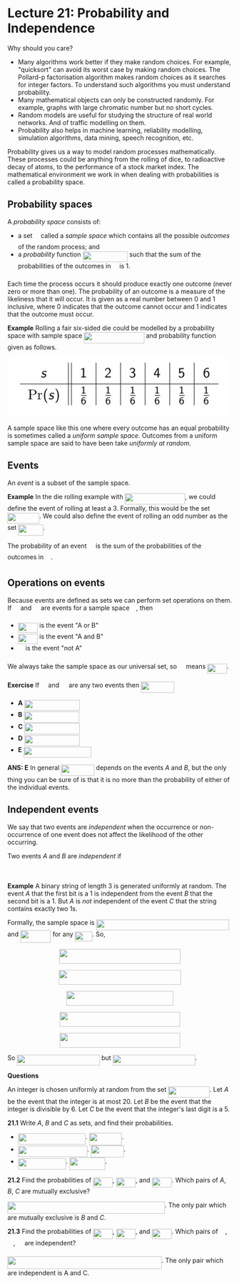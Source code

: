 # Lecture 21: Probability and Independence

Why should you care?

- Many algorithms work better if they make random choices. For example,
  "quicksort" can avoid its worst case by making random choices. The Pollard-p
  factorisation algorithm makes random choices as it searches for integer
  factors. To understand such algorithms you must understand probability.
- Many mathematical objects can only be constructed randomly. For example,
  graphs with large chromatic number but no short cycles.
- Random models are useful for studying the structure of real world networks.
  And of traffic modelling on them.
- Probability also helps in machine learning, reliability modelling, simulation
  algorithms, data mining, speech recognition, etc.

Probability gives us a way to model random processes mathematically. These
processes could be anything from the rolling of dice, to radioactive decay of
atoms, to the performance of a stock market index. The mathematical environment
we work in when dealing with probabilities is called a probability space.

## Probability spaces

A _probability space_ consists of:

- a set <img src="/lectures/tex/e257acd1ccbe7fcb654708f1a866bfe9.svg?invert_in_darkmode&sanitize=true" align=middle width=11.027402099999989pt height=22.465723500000017pt/> called a _sample space_ which contains all the possible _outcomes_
  of the random process; and
- a _probability_ function <img src="/lectures/tex/dae2fb2d51b864f3b89cdf9bdc2d9c6d.svg?invert_in_darkmode&sanitize=true" align=middle width=100.79876069999997pt height=24.65753399999998pt/> such that the sum of the
  probabilities of the outcomes in <img src="/lectures/tex/e257acd1ccbe7fcb654708f1a866bfe9.svg?invert_in_darkmode&sanitize=true" align=middle width=11.027402099999989pt height=22.465723500000017pt/> is 1.

Each time the process occurs it should produce exactly one outcome (never zero
or more than one). The probability of an outcome is a measure of the likeliness
that it will occur. It is given as a real number between 0 and 1 inclusive,
where 0 indicates that the outcome cannot occur and 1 indicates that the outcome
must occur.


**Example** Rolling a fair six-sided die could be modelled by a probability
space with sample space <img src="/lectures/tex/dced7542a67b354865f3110e1e97f3e1.svg?invert_in_darkmode&sanitize=true" align=middle width=135.22810454999998pt height=24.65753399999998pt/> and probability function <img src="/lectures/tex/b83c728e70e3858d005e7af8724a31f4.svg?invert_in_darkmode&sanitize=true" align=middle width=17.62562669999999pt height=22.465723500000017pt/>
given as follows.

![](images/L21-P6.png)

A sample space like this one where every outcome has an equal probability is
sometimes called a _uniform sample space_. Outcomes from a uniform sample space
are said to have been take _uniformly at random._

## Events

An _event_ is a subset of the sample space.

**Example** In the die rolling example with <img src="/lectures/tex/dced7542a67b354865f3110e1e97f3e1.svg?invert_in_darkmode&sanitize=true" align=middle width=135.22810454999998pt height=24.65753399999998pt/>, we could
define the event of rolling at least a 3. Formally, this would be the set
<img src="/lectures/tex/f4dc57cef2859c4e72a0bf2213936fbd.svg?invert_in_darkmode&sanitize=true" align=middle width=71.23290569999999pt height=24.65753399999998pt/>. We could also define the event of rolling an odd number as the
set <img src="/lectures/tex/6b1e058bcb7bf32e190f9d1c31ecee00.svg?invert_in_darkmode&sanitize=true" align=middle width=55.70781314999999pt height=24.65753399999998pt/>.

The probability of an event <img src="/lectures/tex/53d147e7f3fe6e47ee05b88b166bd3f6.svg?invert_in_darkmode&sanitize=true" align=middle width=12.32879834999999pt height=22.465723500000017pt/> is the sum of the probabilities of the outcomes
in <img src="/lectures/tex/53d147e7f3fe6e47ee05b88b166bd3f6.svg?invert_in_darkmode&sanitize=true" align=middle width=12.32879834999999pt height=22.465723500000017pt/>.

## Operations on events

Because events are defined as sets we can perform set operations on them. If <img src="/lectures/tex/53d147e7f3fe6e47ee05b88b166bd3f6.svg?invert_in_darkmode&sanitize=true" align=middle width=12.32879834999999pt height=22.465723500000017pt/>
and <img src="/lectures/tex/61e84f854bc6258d4108d08d4c4a0852.svg?invert_in_darkmode&sanitize=true" align=middle width=13.29340979999999pt height=22.465723500000017pt/> are events for a sample space <img src="/lectures/tex/e257acd1ccbe7fcb654708f1a866bfe9.svg?invert_in_darkmode&sanitize=true" align=middle width=11.027402099999989pt height=22.465723500000017pt/>, then

- <img src="/lectures/tex/d125f2409905fcd5b28b7846e0c5d41f.svg?invert_in_darkmode&sanitize=true" align=middle width=43.88690624999999pt height=22.465723500000017pt/> is the event "A or B"
- <img src="/lectures/tex/b0c1a78bbd8d865698d311abad4d5d92.svg?invert_in_darkmode&sanitize=true" align=middle width=43.88690624999999pt height=22.465723500000017pt/> is the event "A and B"
- <img src="/lectures/tex/b0faed3cbd132eca34ea20e3d1bd99c3.svg?invert_in_darkmode&sanitize=true" align=middle width=12.55717814999999pt height=26.97711060000001pt/> is the event "not A"

We always take the sample space as our universal set, so <img src="/lectures/tex/b0faed3cbd132eca34ea20e3d1bd99c3.svg?invert_in_darkmode&sanitize=true" align=middle width=12.55717814999999pt height=26.97711060000001pt/> means <img src="/lectures/tex/4213e756964d2192a0c4121eaa11da50.svg?invert_in_darkmode&sanitize=true" align=middle width=43.447372649999984pt height=22.465723500000017pt/>.

**Exercise** If <img src="/lectures/tex/53d147e7f3fe6e47ee05b88b166bd3f6.svg?invert_in_darkmode&sanitize=true" align=middle width=12.32879834999999pt height=22.465723500000017pt/> and <img src="/lectures/tex/61e84f854bc6258d4108d08d4c4a0852.svg?invert_in_darkmode&sanitize=true" align=middle width=13.29340979999999pt height=22.465723500000017pt/> are any two events then <img src="/lectures/tex/28b5a4a44aa801bbe67b4e1aad986480.svg?invert_in_darkmode&sanitize=true" align=middle width=74.29794074999998pt height=24.65753399999998pt/>

- **A** <img src="/lectures/tex/59dd54b8428391a4142f8b33f6381e55.svg?invert_in_darkmode&sanitize=true" align=middle width=123.8870061pt height=24.65753399999998pt/>
- **B** <img src="/lectures/tex/bcfabe6e1e7795be9ba6d5ee8b986499.svg?invert_in_darkmode&sanitize=true" align=middle width=123.8870061pt height=24.65753399999998pt/>
- **C** <img src="/lectures/tex/e6057fc1eff7a46024cd9658518c5564.svg?invert_in_darkmode&sanitize=true" align=middle width=123.8870061pt height=24.65753399999998pt/>
- **D** <img src="/lectures/tex/c79e9922b7ccbc9502b51f155bdcae1f.svg?invert_in_darkmode&sanitize=true" align=middle width=123.8870061pt height=24.65753399999998pt/>
- **E** <img src="/lectures/tex/e96b2f51cd2189a19551f6d0371c47d5.svg?invert_in_darkmode&sanitize=true" align=middle width=151.28447564999996pt height=24.65753399999998pt/>

**ANS: E** In general <img src="/lectures/tex/3b71f17c7a65a2decc536b81dad249fe.svg?invert_in_darkmode&sanitize=true" align=middle width=74.29794074999998pt height=24.65753399999998pt/> depends on the events _A_ and _B_, but the
only thing you can be sure of is that it is no more than the probability of
either of the individual events.

## Independent events
We say that two events are _independent_ when the occurrence or non-occurrence
of one event does not affect the likelihood of the other occurring.

Two events _A_ and _B_ are _independent_ if

<p align="center"><img src="/lectures/tex/852b42745a108df4fc2dec378be9a47e.svg?invert_in_darkmode&sanitize=true" align=middle width=185.3995143pt height=16.438356pt/></p>

**Example** A binary string of length 3 is generated uniformly at random. The
event _A_ that the first bit is a 1 is independent from the event _B_ that the
second bit is a 1. But _A_ is _not_ independent of the event _C_ that the string
contains exactly two 1s.

Formally, the sample space is <img src="/lectures/tex/0000e783732a19a196904aaaafb6200e.svg?invert_in_darkmode&sanitize=true" align=middle width=297.7856408999999pt height=24.65753399999998pt/>
and <img src="/lectures/tex/cbf67d64a02e3597be2b12954fc34f72.svg?invert_in_darkmode&sanitize=true" align=middle width=68.55929519999998pt height=27.77565449999998pt/> for any <img src="/lectures/tex/2d8cca33f0ee74986943da285a93a659.svg?invert_in_darkmode&sanitize=true" align=middle width=38.82401819999999pt height=22.465723500000017pt/>. So,

<p align="center"><img src="/lectures/tex/1a9a8a8fc00b44c17125fb9132787c99.svg?invert_in_darkmode&sanitize=true" align=middle width=271.6528881pt height=32.990165999999995pt/></p>
<p align="center"><img src="/lectures/tex/79f49b4f89ab0660f27599b6c54c2da8.svg?invert_in_darkmode&sanitize=true" align=middle width=273.5820978pt height=32.990165999999995pt/></p>
<p align="center"><img src="/lectures/tex/107796081fdc231bad6f6d6113ca20a2.svg?invert_in_darkmode&sanitize=true" align=middle width=240.8810547pt height=32.990165999999995pt/></p>
<p align="center"><img src="/lectures/tex/0f7487c7f9eef22331f3acd36c78dd38.svg?invert_in_darkmode&sanitize=true" align=middle width=270.84206819999997pt height=32.990165999999995pt/></p>
<p align="center"><img src="/lectures/tex/3b3c5fdf3cd809747cdff154bbb684dd.svg?invert_in_darkmode&sanitize=true" align=middle width=270.4733031pt height=32.990165999999995pt/></p>

So <img src="/lectures/tex/67bdfcb9ff2d468183db604179645a91.svg?invert_in_darkmode&sanitize=true" align=middle width=185.39951429999996pt height=24.65753399999998pt/> but <img src="/lectures/tex/d9a0611dc7268248572bc0d4e0211baa.svg?invert_in_darkmode&sanitize=true" align=middle width=184.66198079999998pt height=24.65753399999998pt/>.

**Questions**

An integer is chosen uniformly at random from the set <img src="/lectures/tex/7340fdfa704e4d287f978037def5f0d7.svg?invert_in_darkmode&sanitize=true" align=middle width=93.1505553pt height=24.65753399999998pt/>. Let
_A_ be the event that the integer is at most 20. Let _B_ be the event that the
integer is divisible by 6. Let _C_ be the event that the integer's last digit is
a 5.

**21.1** Write _A_, _B_ and _C_ as sets, and find their probabilities.

- <img src="/lectures/tex/bccf39bcbab3cd86ee182b03c51b59e5.svg?invert_in_darkmode&sanitize=true" align=middle width=151.141287pt height=24.65753399999998pt/>. <img src="/lectures/tex/1ed3a15ec1fc9f2710b744379f8b2a27.svg?invert_in_darkmode&sanitize=true" align=middle width=73.18261334999998pt height=27.77565449999998pt/>.
- <img src="/lectures/tex/cbaab7d2f84e5c12f4aaab8bd79f4b38.svg?invert_in_darkmode&sanitize=true" align=middle width=154.84587029999997pt height=24.65753399999998pt/>. <img src="/lectures/tex/5a00d31ff9a258d3be10458af112adb3.svg?invert_in_darkmode&sanitize=true" align=middle width=74.14721984999998pt height=27.77565449999998pt/>.
- <img src="/lectures/tex/01aca8627de5cd59c8300b8b714bfc5b.svg?invert_in_darkmode&sanitize=true" align=middle width=106.98849975pt height=24.65753399999998pt/>. <img src="/lectures/tex/3bfd94d0329987105d44c2878a668837.svg?invert_in_darkmode&sanitize=true" align=middle width=80.33099909999999pt height=27.77565449999998pt/>.

**21.2** Find the probabilities of <img src="/lectures/tex/d125f2409905fcd5b28b7846e0c5d41f.svg?invert_in_darkmode&sanitize=true" align=middle width=43.88690624999999pt height=22.465723500000017pt/>, <img src="/lectures/tex/978f3ca9fdbef1f9be3be8998957b97c.svg?invert_in_darkmode&sanitize=true" align=middle width=43.518141149999984pt height=22.465723500000017pt/>, and <img src="/lectures/tex/534d600a2eccce5f4f2546c54d35350a.svg?invert_in_darkmode&sanitize=true" align=middle width=44.482745999999985pt height=22.465723500000017pt/>. Which
pairs of _A_, _B_, _C_ are mutually exclusive?

<img src="/lectures/tex/975a47ab1dbb2702cb883bb555b18071.svg?invert_in_darkmode&sanitize=true" align=middle width=352.66380434999996pt height=27.77565449999998pt/>. The only pair which are mutually exclusive is _B_ and _C_.

**21.3** Find the probabilities of <img src="/lectures/tex/b0c1a78bbd8d865698d311abad4d5d92.svg?invert_in_darkmode&sanitize=true" align=middle width=43.88690624999999pt height=22.465723500000017pt/>, <img src="/lectures/tex/1d75cab5b9bb7059a01816f390d6e779.svg?invert_in_darkmode&sanitize=true" align=middle width=43.518141149999984pt height=22.465723500000017pt/>, and <img src="/lectures/tex/c460185233a7cde14b5d33dd0e342095.svg?invert_in_darkmode&sanitize=true" align=middle width=44.482745999999985pt height=22.465723500000017pt/>. Which
pairs of <img src="/lectures/tex/53d147e7f3fe6e47ee05b88b166bd3f6.svg?invert_in_darkmode&sanitize=true" align=middle width=12.32879834999999pt height=22.465723500000017pt/>, <img src="/lectures/tex/61e84f854bc6258d4108d08d4c4a0852.svg?invert_in_darkmode&sanitize=true" align=middle width=13.29340979999999pt height=22.465723500000017pt/>, <img src="/lectures/tex/9b325b9e31e85137d1de765f43c0f8bc.svg?invert_in_darkmode&sanitize=true" align=middle width=12.92464304999999pt height=22.465723500000017pt/> are independent?

<img src="/lectures/tex/c52170b1a7f90a061b013d5e3cc00f1c.svg?invert_in_darkmode&sanitize=true" align=middle width=345.80532194999995pt height=27.77565449999998pt/>.
The only pair which are independent is A and C.
